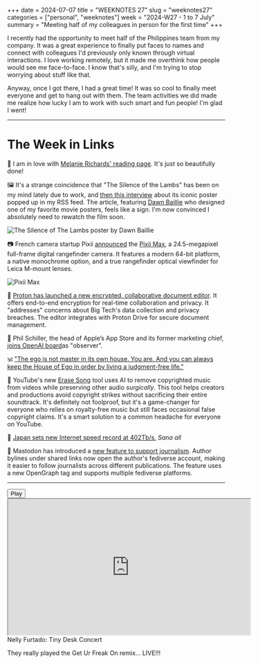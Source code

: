 +++
date = 2024-07-07
title = "WEEKNOTES 27"
slug = "weeknotes27"
categories = ["personal", "weeknotes"]
week = "2024-W27 - 1 to 7 July"
summary = "Meeting half of my colleagues in person for the first time"
+++

I recently had the opportunity to meet half of the Philippines team from my company. It was a great experience to finally put faces to names and connect with colleagues I'd previously only known through virtual interactions. I love working remotely, but it made me overthink how people would see me face-to-face. I know that's silly, and I'm trying to stop worrying about stuff like that.

Anyway, once I got there, I had a great time! It was so cool to finally meet everyone and get to hang out with them. The team activities we did made me realize how lucky I am to work with such smart and fun people! I'm glad I went!

---

# The Week in Links

📖 I am in love with [Melanie Richards' reading page](https://melanie-richards.com/blog/new-reading-page/?ref=krabf.com). It's just so beautifully done!

🖼️ It's a strange coincidence that "The Silence of the Lambs" has been on my mind lately due to work, and [then this interview](https://mubi.com/en/notebook/posts/movie-poster-of-the-week-an-interview-with-dawn-baillie) about its iconic poster popped up in my RSS feed. The article, featuring [Dawn Baillie](https://bltomato.com/) who designed one of my favorite movie posters, feels like a sign. I'm now convinced I absolutely need to rewatch the film soon.

![The Silence of The Lambs poster by Dawn Baillie](/weeknotes/weeknotes27/silence-of-the-lambs.jpg "The Silence of The Lambs poster by Dawn Baillie")

📷 French camera startup Pixii [announced](https://petapixel.com/2024/07/03/the-pixii-max-is-a-new-m-mount-full-frame-digital-rangefinder/) the [Pixii Max](https://pixii.fr/pixii-max), a 24.5-megapixel full-frame digital rangefinder camera. It features a modern 64-bit platform, a native monochrome option, and a true rangefinder optical viewfinder for Leica M-mount lenses.

![Pixii Max](/weeknotes/weeknotes27/pixii-max.jpg "Pixii Max")

📄 [Proton has launched a new encrypted, collaborative document editor](https://proton.me/blog/docs-proton-drive). It offers end-to-end encryption for real-time collaboration and privacy. It "addresses" concerns about Big Tech's data collection and privacy breaches. The editor integrates with Proton Drive for secure document management.

 Phil Schiller, the head of Apple’s App Store and its former marketing chief, [joins OpenAI board](https://archive.is/20240702204831/https://www.bloomberg.com/news/articles/2024-07-02/apple-to-get-openai-board-observer-role-as-part-of-ai-agreement)as "observer".

🕉️ ["The ego is not master in its own house. You are. And you can always keep the House of Ego in order by living a judgment-free life."](https://tinybuddha.com/blog/how-to-prevent-your-ego-from-running-your-life/)

🎵 YouTube's new [Erase Song](https://techcrunch.com/2024/07/05/youtubes-updated-eraser-tool-removes-copyrighted-music-without-impacting-other-audio/?guccounter=2) tool uses AI to remove copyrighted music from videos while preserving other audio *surgically*. This tool helps creators and productions avoid copyright strikes without sacrificing their entire soundtrack. It's definitely not foolproof, but it's a game-changer for everyone who relies on royalty-free music but still faces occasional false copyright claims. It's a smart solution to a common headache for everyone on YouTube.

🛜 [Japan sets new Internet speed record at 402Tb/s.](https://www.noypigeeks.com/internet/japan-internet-speed-record-402tbps/?ref=krabf.com) *Sana all*

🐘 Mastodon has introduced a [new feature to support journalism](https://blog.joinmastodon.org/2024/07/highlighting-journalism-on-mastodon/). Author bylines under shared links now open the author's fediverse account, making it easier to follow journalists across different publications. The feature uses a new OpenGraph tag and supports multiple fediverse platforms.

---

<lite-youtube videoid="y-PLr-BPxKU" style="background-image: url(&quot;https://i.ytimg.com/vi/y-PLr-BPxKU/hqdefault.jpg&quot;);" class="lyt-activated"><button type="button" class="lty-playbtn"><span class="lyt-visually-hidden">Play</span></button><iframe width="560" height="315" title="Play" allow="accelerometer; autoplay; encrypted-media; gyroscope; picture-in-picture" allowfullscreen="" src="https://www.youtube-nocookie.com/embed/y-PLr-BPxKU?autoplay"></iframe></lite-youtube>
Nelly Furtado: Tiny Desk Concert

They really played the Get Ur Freak On remix... LIVE!!!